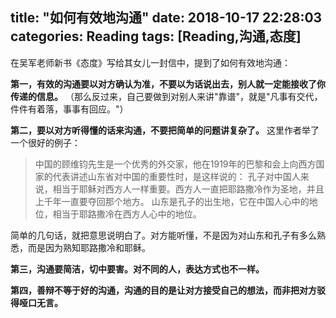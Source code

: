 title: "如何有效地沟通"
date: 2018-10-17 22:28:03
categories: Reading
tags: [Reading,沟通,态度]
---

在吴军老师新书《态度》写给其女儿一封信中，提到了如何有效地沟通：

**第一，有效的沟通要以对方确认为准，不要以为话说出去，别人就一定能接收了你传递的信息。**
（那么反过来，自己要做到对别人来讲"靠谱"，就是"凡事有交代，件件有着落，事事有回应。"）

**第二，要以对方听得懂的话来沟通，不要把简单的问题讲复杂了。** 这里作者举了一个很好的例子：

> 中国的顾维钧先生是一个优秀的外交家，他在1919年的巴黎和会上向西方国家的代表讲述山东省对中国的重要性时，是这样说的：
孔子对中国人来说，相当于耶稣对西方人一样重要。西方人一直把耶路撒冷作为圣地，并且上千年一直要夺回那个地方。
山东是孔子的出生地，它在中国人心中的地位，相当于耶路撒冷在西方人心中的地位。

简单的几句话，就把意思说明白了。对方能听懂，不是因为对山东和孔子有多么熟悉，而是因为熟知耶路撒冷和耶稣。

**第三，沟通要简洁，切中要害。对不同的人，表达方式也不一样。**

**第四，善辩不等于好的沟通，沟通的目的是让对方接受自己的想法，而非把对方驳得哑口无言。**
